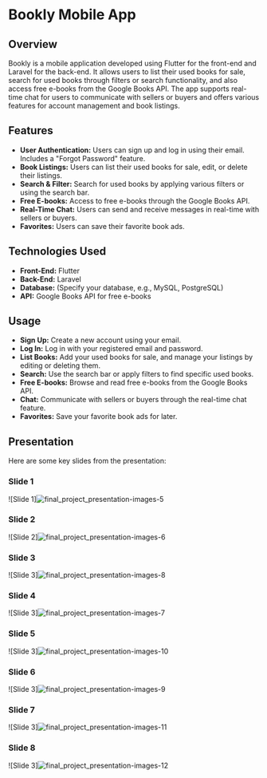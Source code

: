 # Bookly Mobile App

## Overview
Bookly is a mobile application developed using Flutter for the front-end and Laravel for the back-end. It allows users to list their used books for sale, search for used books through filters or search functionality, and also access free e-books from the Google Books API. The app supports real-time chat for users to communicate with sellers or buyers and offers various features for account management and book listings.

## Features
- **User Authentication:** Users can sign up and log in using their email. Includes a "Forgot Password" feature.
- **Book Listings:** Users can list their used books for sale, edit, or delete their listings.
- **Search & Filter:** Search for used books by applying various filters or using the search bar.
- **Free E-books:** Access to free e-books through the Google Books API.
- **Real-Time Chat:** Users can send and receive messages in real-time with sellers or buyers.
- **Favorites:** Users can save their favorite book ads.

## Technologies Used
- **Front-End:** Flutter
- **Back-End:** Laravel
- **Database:** (Specify your database, e.g., MySQL, PostgreSQL)
- **API:** Google Books API for free e-books

## Usage
- **Sign Up:** Create a new account using your email.
- **Log In:** Log in with your registered email and password.
- **List Books:** Add your used books for sale, and manage your listings by editing or deleting them.
- **Search:** Use the search bar or apply filters to find specific used books.
- **Free E-books:** Browse and read free e-books from the Google Books API.
- **Chat:** Communicate with sellers or buyers through the real-time chat feature.
- **Favorites:** Save your favorite book ads for later.


## Presentation
Here are some key slides from the presentation:

### Slide 1
![Slide 1]![final_project_presentation-images-5](https://github.com/YoussifFathi/ecommerce_books_app/assets/111077052/86895665-bb5c-414a-bdfe-5b955cb3c59e)


### Slide 2
![Slide 2]![final_project_presentation-images-6](https://github.com/YoussifFathi/ecommerce_books_app/assets/111077052/f3180c01-29a6-4c2b-b338-98061870e795)


### Slide 3
![Slide 3]![final_project_presentation-images-8](https://github.com/YoussifFathi/ecommerce_books_app/assets/111077052/30c52832-acc5-4e93-93a8-fdf4e08cd145)



### Slide 4
![Slide 3]![final_project_presentation-images-7](https://github.com/YoussifFathi/ecommerce_books_app/assets/111077052/ca9991e5-edc1-433d-add4-b3e9e811ff9b)



### Slide 5
![Slide 3]![final_project_presentation-images-10](https://github.com/YoussifFathi/ecommerce_books_app/assets/111077052/f9d7977d-2043-45b6-8d58-57f3aadf58df)



### Slide 6
![Slide 3]![final_project_presentation-images-9](https://github.com/YoussifFathi/ecommerce_books_app/assets/111077052/ab2e4513-31bf-4006-9bad-5fc993f7d719)



### Slide 7
![Slide 3]![final_project_presentation-images-11](https://github.com/YoussifFathi/ecommerce_books_app/assets/111077052/a88e2a67-33f4-4846-88d3-67a6321380f8)



### Slide 8
![Slide 3]![final_project_presentation-images-12](https://github.com/YoussifFathi/ecommerce_books_app/assets/111077052/679417c3-1f21-44ab-8887-da6dad4bdfdc)

